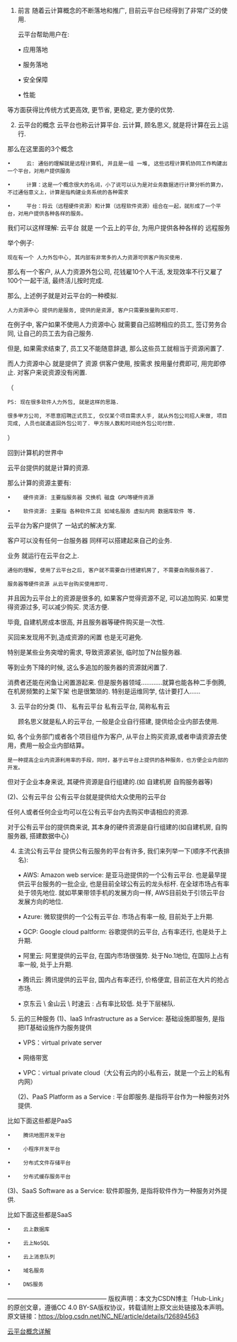 1. 前言
随着云计算概念的不断落地和推广, 目前云平台已经得到了非常广泛的使用.

    云平台帮助用户在:

    •    应用落地

    •    服务落地

    •    安全保障

    •    性能

等方面获得比传统方式更高效, 更节省, 更稳定, 更方便的优势.

2. 云平台的概念
云平台也称云计算平台. 云计算, 顾名思义, 就是将计算在云上运行.

那么在这里面的3个概念

    •     云: 通俗的理解就是远程计算机, 并且是一组 一堆, 这些远程计算机协同工作构建出一个平台，对用户提供服务

    •     计算：这是一个概念很大的名词，小了说可以认为是对业务数据进行计算分析的算力，不过通俗意义上，计算是指构建业务系统的各种需求

    •     平台：将云（远程硬件资源）和计算（远程软件资源）组合在一起，就形成了一个平台，对用户提供各种各样的服务。

我们可以这样理解: 云平台 就是 一个云上的平台, 为用户提供各种各样的 远程服务



举个例子:

    现在有一个 人力外包中心, 其内部有非常多的人力资源可供客户购买使用.

那么有一个客户, 从人力资源外包公司, 花钱雇10个人干活, 发现效率不行又雇了100个一起干活, 最终活儿按时完成.



那么, 上述例子就是对云平台的一种模拟.

    人力资源中心 提供的是服务, 提供的是资源, 客户只需要按量购买即可.

在例子中, 客户如果不使用人力资源中心 就需要自己招聘相应的员工, 签订劳务合同, 让自己的员工去为自己服务.

但是, 如果需求结束了, 员工又不能随意辞退, 那么这些员工就相当于资源闲置了.

而人力资源中心 就是提供了 资源 供客户使用, 按需求 按用量付费即可, 用完即停止. 对客户来说资源没有闲置.

（

    PS: 现在很多软件人力外包, 就是这样的思路.

    很多甲方公司, 不愿意招聘正式员工, 仅仅某个项目需求人手, 就从外包公司招人来做, 项目完成, 人员也就遣返回外包公司了. 甲方按人数和时间给外包公司付款.

）

回到计算机的世界中

云平台提供的就是计算的资源.

那么计算的资源主要有:

    •    硬件资源: 主要指服务器 交换机 磁盘 GPU等硬件资源

    •    软件资源: 主要指 各种软件工具 如域名服务 虚拟内网 数据库软件 等.

云平台为客户提供了 一站式的解决方案.

客户可以没有任何一台服务器 同样可以搭建起来自己的业务.

业务 就运行在云平台之上.



    通俗的理解, 使用了云平台之后, 客户就不需要自行搭建机房了, 不需要自购服务器了.

    服务器等硬件资源 从云平台购买使用即可.

并且因为云平台上的资源是很多的, 如果客户觉得资源不足, 可以追加购买. 如果觉得资源过多, 可以减少购买. 灵活方便.

毕竟, 自建机房成本很高, 并且服务器等硬件购买是一次性.

买回来发现用不到,造成资源的闲置 也是无可避免.

特别是某些业务突增的需求, 导致资源紧张, 临时加了N台服务器.

等到业务下降的时候, 这么多追加的服务器的资源就闲置了.

消费者还能在闲鱼让闲置游起来. 但是服务器领域............就算也能各种二手倒腾, 在机房频繁的上架下架 也是很繁琐的. 特别是运维同学, 估计要打人......

3. 云平台的分类
  (1)、 私有云平台
    私有云平台, 简称私有云

    顾名思义就是私人的云平台, 一般是企业自行搭建, 提供给企业内部去使用.

如, 各个业务部门或者各个项目组作为客户, 从平台上购买资源,或者申请资源去使用，费用一般企业内部结算。

    是一种提高企业内资源利用率的手段，同时，基于云平台上提供的各种服务，也方便企业内部的开发。

但对于企业本身来说, 其硬件资源是自行组建的.(如 自建机房 自购服务器等)

  (2)、公有云平台
    公有云平台就是提供给大众使用的云平台

   任何人或者任何企业均可以在公有云平台内去购买申请相应的资源.

对于公有云平台的提供商来说, 其本身的硬件资源是自行组建的(如自建机房, 自购服务器, 搭建数据中心)

4. 主流公有云平台
提供公有云服务的平台有许多, 我们来列举一下(顺序不代表排名):

    •    AWS: Amazon web service: 是亚马逊提供的一个公有云平台. 也是最早提供云平台服务的一批企业, 也是目前全球公有云的龙头标杆. 在全球市场占有率处于领先地位. 就如苹果带领手机的发展方向一样, AWS目前处于引领云平台发展方向的地位.

    •    Azure: 微软提供的一个公有云平台. 市场占有率一般, 目前处于上升期.

    •    GCP: Google cloud paltform: 谷歌提供的云平台, 占有率还行, 也是处于上升期.

    •    阿里云: 阿里提供的云平台, 在国内市场很强势. 处于No.1地位, 在国际上占有率一般, 处于上升期.

    •    腾讯云: 腾讯提供的云平台, 国内占有率还行, 价格便宜, 目前正在大片的抢占市场.

    •    京东云 \ 金山云 \ 时速云 : 占有率比较低. 处于下层梯队.

5. 云的三种服务
    (1)、IaaS 
Infrastructure as a Service: 基础设施即服务, 是指把IT基础设施作为服务提供

    •    VPS：virtual private server

    •    网络带宽

    •    VPC：virtual private cloud（大公有云内的小私有云，就是一个云上的私有内网）

   (2)、PaaS
Platform as a Service : 平台即服务.是指将平台作为一种服务对外提供.

 比如下面这些都是PaaS

    •    腾讯地图开发平台 

    •    小程序开发平台

    •    分布式文件存储平台

    •    分布式缓存服务平台

   (3)、SaaS
Software as a Service: 软件即服务, 是指将软件作为一种服务对外提供.

 比如下面这些都是SaaS

    •    云上数据库

    •    云上NoSQL

    •    云上消息队列

    •    域名服务

    •    DNS服务


————————————————
版权声明：本文为CSDN博主「Hub-Link」的原创文章，遵循CC 4.0 BY-SA版权协议，转载请附上原文出处链接及本声明。
原文链接：https://blog.csdn.net/NC_NE/article/details/126894563


[云平台概念详解](https://blog.csdn.net/NC_NE/article/details/126894563)
